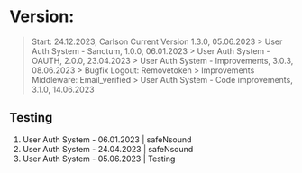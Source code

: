 # Version:
 > Start: 24.12.2023, Carlson
 > Current Version 1.3.0, 05.06.2023
    > User Auth System - Sanctum, 1.0.0, 06.01.2023
    > User Auth System - OAUTH, 2.0.0, 23.04.2023
    > User Auth System - Improvements, 3.0.3, 08.06.2023
        > Bugfix Logout: Removetoken
        > Improvements Middleware: Email_verified
    > User Auth System - Code improvements, 3.1.0, 14.06.2023

## Testing
 1. User Auth System - 06.01.2023 | safeNsound
 2. User Auth System - 24.04.2023 | safeNsound
 3. User Auth System - 05.06.2023 | Testing

